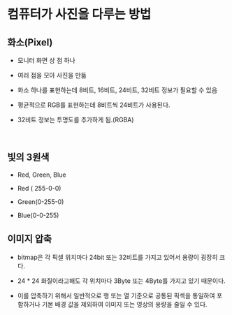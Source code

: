 # 컴퓨터가 사진을 다루는 방법

## 화소(Pixel)

- 모니터 화면 상 점 하나

- 여러 점을 모아 사진을 만듦

- 화소 하나를 표현하는데 8비트, 16비트, 24비트, 32비트 정보가 필요할 수 있음

- 평균적으로 RGB를 표현하는데 8비트씩 24비트가 사용된다.

- 32비트 정보는 투명도를 추가하게 됨.(RGBA)

 

## 빛의 3원색

- Red, Green, Blue

- Red ( 255-0-0)

- Green(0-255-0)

- Blue(0-0-255)

## 이미지 압축

- bitmap은 각 픽셀 위치마다 24bit 또는 32비트를 가지고 있어서 용량이 굉장히 크다.

- 24 * 24 화질이라고해도 각 위치마다 3Byte 또는 4Byte를 가지고 있기 때문이다.

- 이를 압축하기 위해서 일반적으로 행 또는 열 기준으로 공통된 픽섹을 통일하여 포함하거나 기본 배경 값을 제외하여 이미지 또는 영상의 용량을 줄일 수 있다.